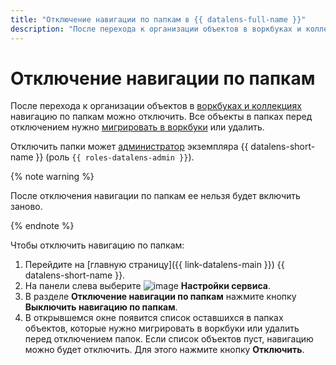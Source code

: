 ```yaml
---
title: "Отключение навигации по папкам в {{ datalens-full-name }}"
description: "После перехода к организации объектов в воркбуках и коллекциях навигацию по папкам можно отключить."
---
```


# Отключение навигации по папкам

После перехода к организации объектов в [воркбуках и коллекциях](../workbooks-collections/index.md) навигацию по папкам можно отключить. Все объекты в папках перед отключением нужно [мигрировать в воркбуки](../workbooks-collections/migrations.md) или удалить.

Отключить папки может [администратор](../security/roles.md#datalens-admin) экземпляра {{ datalens-short-name }} (роль `{{ roles-datalens-admin }}`).

{% note warning %}

После отключения навигации по папкам ее нельзя будет включить заново.

{% endnote %}

Чтобы отключить навигацию по папкам:

1. Перейдите на [главную страницу]({{ link-datalens-main }}) {{ datalens-short-name }}.
1. На панели слева выберите ![image](../../_assets/console-icons/sliders.svg) **Настройки сервиса**.
1. В разделе **Отключение навигации по папкам** нажмите кнопку **Выключить навигацию по папкам**.
1. В открывшемся окне появится список оставшихся в папках объектов, которые нужно мигрировать в воркбуки или удалить перед отключением папок. Если список объектов пуст, навигацию можно будет отключить. Для этого нажмите кнопку **Отключить**.
